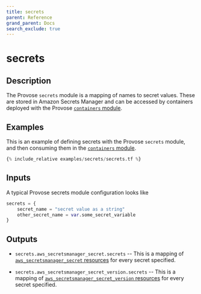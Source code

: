 ```yaml
---
title: secrets
parent: Reference
grand_parent: Docs
search_exclude: true
---
```


# secrets

## Description

The Provose `secrets` module is a mapping of names to secret values. These are stored in Amazon Secrets Manager and can be accessed by containers deployed with the Provose [`containers` module](../containers/).

## Examples

This is an example of defining secrets with the Provose `secrets` module, and then consuming them in the [`containers` module](../containers/).

```terraform
{% include_relative examples/secrets/secrets.tf %}
```

## Inputs

A typical Provose secrets module configuration looks like

```terraform
secrets = {
    secret_name = "secret value as a string"
    other_secret_name = var.some_secret_variable
}
```

## Outputs

- `secrets.aws_secretsmanager_secret.secrets` -- This is a mapping of [`aws_secretsmanager_secret` resources](https://www.terraform.io/docs/providers/aws/r/secretsmanager_secret.html) for every secret specified.

- `secrets.aws_secretsmanager_secret_version.secrets` -- This is a mapping of [`aws_secretsmanager_secret_version` resources](https://www.terraform.io/docs/providers/aws/r/secretsmanager_secret_version.html) for every secret specified.
